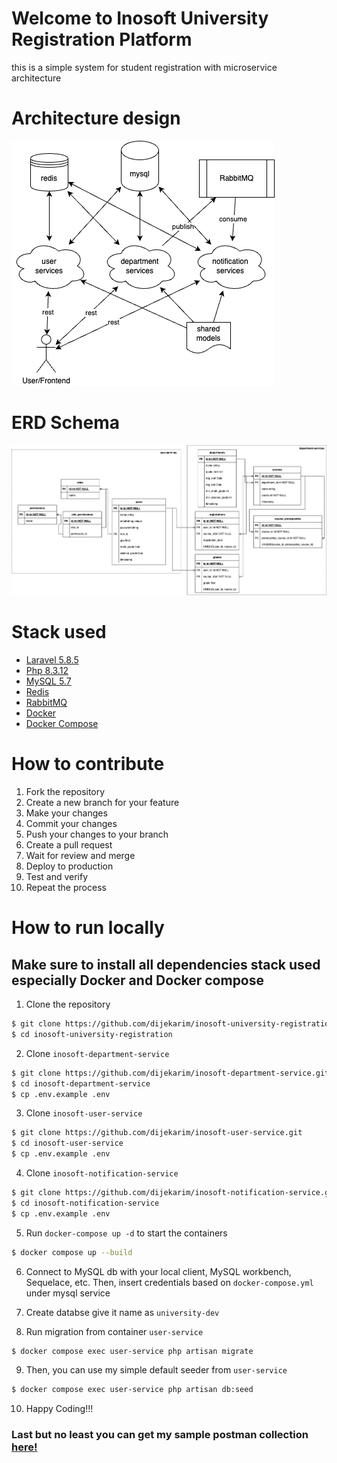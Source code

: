 # Welcome to Inosoft University Registration Platform
this is a simple system for student registration with microservice architecture

# Architecture design
![architecture-design](inosoft-university-registration-Architecture.drawio.png)

# ERD Schema
![ERD](./inosoft-university-registration-ERD.drawio.png)

# Stack used
- [Laravel 5.8.5](https://laravel.com/)
- [Php 8.3.12](https://www.php.net/)
- [MySQL 5.7](https://www.mysql.com/)
- [Redis](https://redis.io/)
- [RabbitMQ](https://www.rabbitmq.com/)
- [Docker](https://www.docker.com/)
- [Docker Compose](https://docs.docker.com/compose/)

# How to contribute
1. Fork the repository
2. Create a new branch for your feature
3. Make your changes
4. Commit your changes
5. Push your changes to your branch
6. Create a pull request
7. Wait for review and merge
8. Deploy to production
9. Test and verify
10. Repeat the process

# How to run locally
## Make sure to install all dependencies stack used especially Docker and Docker compose
1. Clone the repository
```bash
$ git clone https://github.com/dijekarim/inosoft-university-registration.git
$ cd inosoft-university-registration
```

2. Clone `inosoft-department-service`
```bash
$ git clone https://github.com/dijekarim/inosoft-department-service.git
$ cd inosoft-department-service
$ cp .env.example .env
```

3. Clone `inosoft-user-service`
```bash
$ git clone https://github.com/dijekarim/inosoft-user-service.git
$ cd inosoft-user-service
$ cp .env.example .env
```

4. Clone `inosoft-notification-service`
```bash
$ git clone https://github.com/dijekarim/inosoft-notification-service.git
$ cd inosoft-notification-service
$ cp .env.example .env
```

5. Run `docker-compose up -d` to start the containers
```bash
$ docker compose up --build
```

6. Connect to MySQL db with your local client, MySQL workbench, Sequelace, etc. Then, insert credentials based on `docker-compose.yml` under mysql service

7. Create databse give it name as `university-dev`

8. Run migration from container `user-service`
```bash
$ docker compose exec user-service php artisan migrate
```

9. Then, you can use my simple default seeder from `user-service`
```bash
$ docker compose exec user-service php artisan db:seed
```

10. Happy Coding!!!

### Last but no least you can get my sample postman collection [here!](InoSoft.postman_collection.json)
